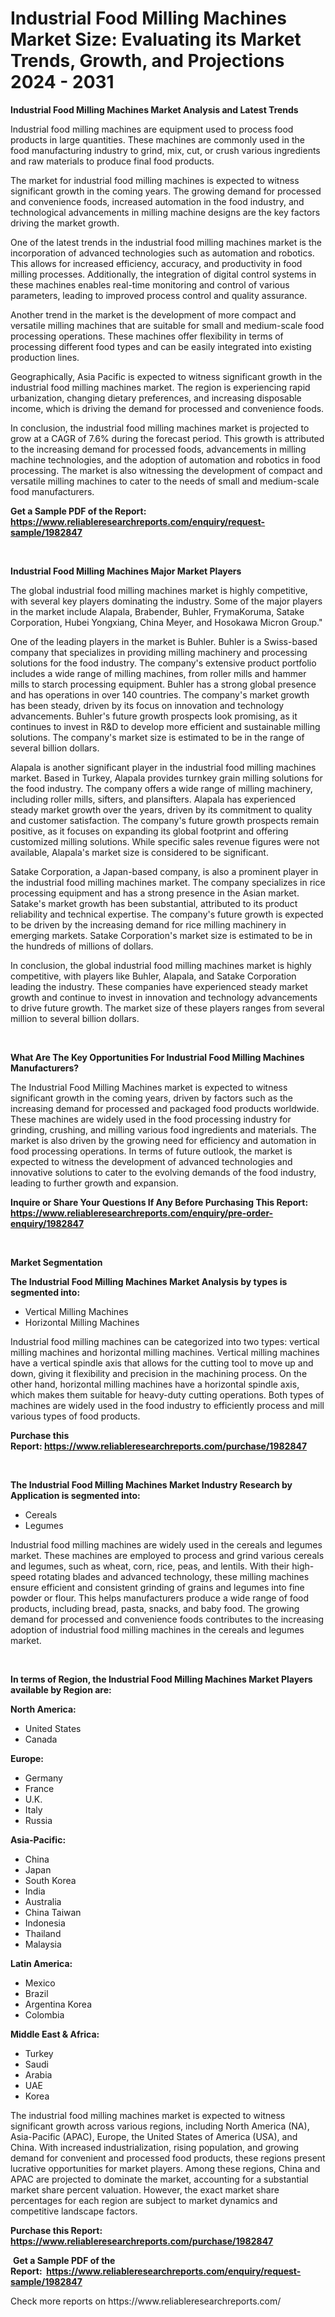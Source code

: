 <p><h1>Industrial Food Milling Machines Market Size: Evaluating its Market Trends, Growth, and Projections 2024 - 2031</h1></p><p><strong>Industrial Food Milling Machines Market Analysis and Latest Trends</strong></p>
<p><p>Industrial food milling machines are equipment used to process food products in large quantities. These machines are commonly used in the food manufacturing industry to grind, mix, cut, or crush various ingredients and raw materials to produce final food products.</p><p>The market for industrial food milling machines is expected to witness significant growth in the coming years. The growing demand for processed and convenience foods, increased automation in the food industry, and technological advancements in milling machine designs are the key factors driving the market growth.</p><p>One of the latest trends in the industrial food milling machines market is the incorporation of advanced technologies such as automation and robotics. This allows for increased efficiency, accuracy, and productivity in food milling processes. Additionally, the integration of digital control systems in these machines enables real-time monitoring and control of various parameters, leading to improved process control and quality assurance.</p><p>Another trend in the market is the development of more compact and versatile milling machines that are suitable for small and medium-scale food processing operations. These machines offer flexibility in terms of processing different food types and can be easily integrated into existing production lines.</p><p>Geographically, Asia Pacific is expected to witness significant growth in the industrial food milling machines market. The region is experiencing rapid urbanization, changing dietary preferences, and increasing disposable income, which is driving the demand for processed and convenience foods.</p><p>In conclusion, the industrial food milling machines market is projected to grow at a CAGR of 7.6% during the forecast period. This growth is attributed to the increasing demand for processed foods, advancements in milling machine technologies, and the adoption of automation and robotics in food processing. The market is also witnessing the development of compact and versatile milling machines to cater to the needs of small and medium-scale food manufacturers.</p></p>
<p><strong>Get a Sample PDF of the Report:&nbsp; <a href="https://www.reliableresearchreports.com/enquiry/request-sample/1982847">https://www.reliableresearchreports.com/enquiry/request-sample/1982847</a></strong></p>
<p>&nbsp;</p>
<p><strong>Industrial Food Milling Machines Major Market Players</strong></p>
<p><p>The global industrial food milling machines market is highly competitive, with several key players dominating the industry. Some of the major players in the market include Alapala, Brabender, Buhler, FrymaKoruma, Satake Corporation, Hubei Yongxiang, China Meyer, and Hosokawa Micron Group."</p><p>One of the leading players in the market is Buhler. Buhler is a Swiss-based company that specializes in providing milling machinery and processing solutions for the food industry. The company's extensive product portfolio includes a wide range of milling machines, from roller mills and hammer mills to starch processing equipment. Buhler has a strong global presence and has operations in over 140 countries. The company's market growth has been steady, driven by its focus on innovation and technology advancements. Buhler's future growth prospects look promising, as it continues to invest in R&D to develop more efficient and sustainable milling solutions. The company's market size is estimated to be in the range of several billion dollars.</p><p>Alapala is another significant player in the industrial food milling machines market. Based in Turkey, Alapala provides turnkey grain milling solutions for the food industry. The company offers a wide range of milling machinery, including roller mills, sifters, and plansifters. Alapala has experienced steady market growth over the years, driven by its commitment to quality and customer satisfaction. The company's future growth prospects remain positive, as it focuses on expanding its global footprint and offering customized milling solutions. While specific sales revenue figures were not available, Alapala's market size is considered to be significant.</p><p>Satake Corporation, a Japan-based company, is also a prominent player in the industrial food milling machines market. The company specializes in rice processing equipment and has a strong presence in the Asian market. Satake's market growth has been substantial, attributed to its product reliability and technical expertise. The company's future growth is expected to be driven by the increasing demand for rice milling machinery in emerging markets. Satake Corporation's market size is estimated to be in the hundreds of millions of dollars.</p><p>In conclusion, the global industrial food milling machines market is highly competitive, with players like Buhler, Alapala, and Satake Corporation leading the industry. These companies have experienced steady market growth and continue to invest in innovation and technology advancements to drive future growth. The market size of these players ranges from several million to several billion dollars.</p></p>
<p>&nbsp;</p>
<p><strong>What Are The Key Opportunities For Industrial Food Milling Machines Manufacturers?</strong></p>
<p><p>The Industrial Food Milling Machines market is expected to witness significant growth in the coming years, driven by factors such as the increasing demand for processed and packaged food products worldwide. These machines are widely used in the food processing industry for grinding, crushing, and milling various food ingredients and materials. The market is also driven by the growing need for efficiency and automation in food processing operations. In terms of future outlook, the market is expected to witness the development of advanced technologies and innovative solutions to cater to the evolving demands of the food industry, leading to further growth and expansion.</p></p>
<p><strong>Inquire or Share Your Questions If Any Before Purchasing This Report: <a href="https://www.reliableresearchreports.com/enquiry/pre-order-enquiry/1982847">https://www.reliableresearchreports.com/enquiry/pre-order-enquiry/1982847</a></strong></p>
<p>&nbsp;</p>
<p><strong>Market Segmentation</strong></p>
<p><strong>The Industrial Food Milling Machines Market Analysis by types is segmented into:</strong></p>
<p><ul><li>Vertical Milling Machines</li><li>Horizontal Milling Machines</li></ul></p>
<p><p>Industrial food milling machines can be categorized into two types: vertical milling machines and horizontal milling machines. Vertical milling machines have a vertical spindle axis that allows for the cutting tool to move up and down, giving it flexibility and precision in the machining process. On the other hand, horizontal milling machines have a horizontal spindle axis, which makes them suitable for heavy-duty cutting operations. Both types of machines are widely used in the food industry to efficiently process and mill various types of food products.</p></p>
<p><strong>Purchase this Report:&nbsp;<a href="https://www.reliableresearchreports.com/purchase/1982847">https://www.reliableresearchreports.com/purchase/1982847</a></strong></p>
<p>&nbsp;</p>
<p><strong>The Industrial Food Milling Machines Market Industry Research by Application is segmented into:</strong></p>
<p><ul><li>Cereals</li><li>Legumes</li></ul></p>
<p><p>Industrial food milling machines are widely used in the cereals and legumes market. These machines are employed to process and grind various cereals and legumes, such as wheat, corn, rice, peas, and lentils. With their high-speed rotating blades and advanced technology, these milling machines ensure efficient and consistent grinding of grains and legumes into fine powder or flour. This helps manufacturers produce a wide range of food products, including bread, pasta, snacks, and baby food. The growing demand for processed and convenience foods contributes to the increasing adoption of industrial food milling machines in the cereals and legumes market.</p></p>
<p>&nbsp;</p>
<p><strong>In terms of Region, the Industrial Food Milling Machines Market Players available by Region are:</strong></p>
<p>
    <p> <strong> North America: </strong>
        <ul>
            <li>United States</li>
            <li>Canada</li>
        </ul>
        </p> 
    <p> <strong> Europe: </strong>
        <ul>
            <li>Germany</li>
            <li>France</li>
            <li>U.K.</li>
            <li>Italy</li>
            <li>Russia</li>
        </ul>
        </p> 
    <p> <strong> Asia-Pacific: </strong>
        <ul>
            <li>China</li>
            <li>Japan</li>
            <li>South Korea</li>
            <li>India</li>
            <li>Australia</li>
            <li>China Taiwan</li>
            <li>Indonesia</li>
            <li>Thailand</li>
            <li>Malaysia</li>
        </ul>
        </p> 
    <p> <strong> Latin America: </strong>
        <ul>
            <li>Mexico</li>
            <li>Brazil</li>
            <li>Argentina Korea</li>
            <li>Colombia</li>
        </ul>
        </p> 
    <p> <strong> Middle East & Africa: </strong>
        <ul>
            <li>Turkey</li>
            <li>Saudi</li>
            <li>Arabia</li>
            <li>UAE</li>
            <li>Korea</li>
        </ul>
    </p>
    </p>
<p><p>The industrial food milling machines market is expected to witness significant growth across various regions, including North America (NA), Asia-Pacific (APAC), Europe, the United States of America (USA), and China. With increased industrialization, rising population, and growing demand for convenient and processed food products, these regions present lucrative opportunities for market players. Among these regions, China and APAC are projected to dominate the market, accounting for a substantial market share percent valuation. However, the exact market share percentages for each region are subject to market dynamics and competitive landscape factors.</p></p>
<p><strong>Purchase this Report: <a href="https://www.reliableresearchreports.com/purchase/1982847">https://www.reliableresearchreports.com/purchase/1982847</a></strong></p>
<p>&nbsp;<strong>Get a Sample PDF of the Report:&nbsp;&nbsp;<a href="https://www.reliableresearchreports.com/enquiry/request-sample/1982847">https://www.reliableresearchreports.com/enquiry/request-sample/1982847</a></strong></p>
<p><strong></strong></p>
<p>Check more reports on https://www.reliableresearchreports.com/</p>
